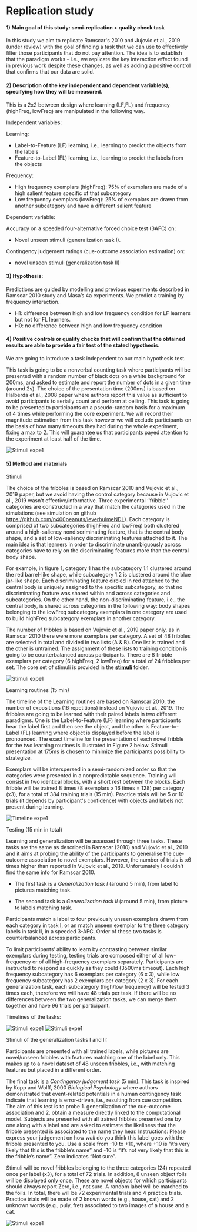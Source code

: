 # Replication study

#### 1)	Main goal of this study: semi-replication + quality check task ####

In this study we aim to replicate Ramscar's 2010 and Jujovic et al., 2019 (under review) with the goal of finding a task
that we can use to effectively filter those participants that do not pay attention. 
The idea is to establish that the paradigm works - i.e., we replicate the key interaction effect found in previous work
despite these changes, as well as adding a positive control that confirms that our data are solid.

#### 2)	Description of the key independent and dependent variable(s), specifying how they will be measured. ####
This is a 2x2 between design where learning (LF,FL) and frequency (highFreq, lowFreq) are manipulated in the following way.

Independent variables: 

Learning:
-	Label-to-Feature (LF) learning, i.e., learning to predict the objects from the labels
-	Feature-to-Label (FL) learning, i.e., learning to predict the labels from the objects

Frequency:
-	High frequency exemplars (highFreq): 75% of exemplars are made of a high salient feature specific of that subcategory
-	Low frequency exemplars (lowFreq): 25% of exemplars are drawn from another subcategory and have a different salient feature

Dependent variable: 

Accuracy on a speeded four-alternative forced choice test (3AFC) on:
-	Novel unseen stimuli (generalization task I).

Contingency judgement ratings (cue-outcome association estimation) on:
-	novel unseen stimuli (generalization task II)

#### 3)	Hypothesis: ####
Predictions are guided by modelling and previous experiments described in Ramscar 2010 study and Masa’s 4a experiments. 
We predict a training by frequency interaction.

-	H1: difference between high and low frequency condition for LF learners but not for FL learners.
-	H0: no difference between high and low frequency condition

#### 4)	Positive controls or quality checks  that will confirm that the obtained results are able to provide a fair test of the stated hypothesis. ####

We are going to introduce a task independent to our main hypothesis test. 

This task is going to be a nonverbal counting task where participants will be presented with a random number of black dots on a white background for 200ms, and asked to estimate and report the number of dots in a given time (around 2s). 
The choice of the presentation time (200ms) is based on Halberda et al., 2008 paper where authors report this value as sufficient to avoid participants to serially count and perform at ceiling. 
This task is going to be presented to participants on a pseudo-random basis for a maximum of 4 times while performing the core experiment. 
We will record their magnitude estimation from this task however we will exclude participants on the basis of how many timeouts they had during the whole experiment, fixing a max to 2. 
This will guarantee us that participants payed attention to the experiment at least half of the time.

![Stimuli expe1](script/testing/magnitudeEstimation.png)


#### 5)	Method and materials #### 

Stimuli

The choice of the fribbles is based on Ramscar 2010 and Vujovic et al., 2019 paper, but we avoid having the control category because in Vujovic et al., 2019 wasn't effective/informative.
Three experimental ‘‘fribble’’ categories are constructed in a way that match the
categories used in the simulations (see simulation on github https://github.com/n400peanuts/leverhulmeNDL). Each category is comprised of two subcategories (highFreq and lowFreq) both clustered around a high-saliency nondiscriminating feature, that is the central body shape, and a set of low-saliency discriminating features attached to it. The main idea is that learners in order to discriminate unambiguously across categories have to rely on the discriminating features more than the central body shape. 

For example, in figure 1, category 1 has the subcategory 1.1 clustered around the red barrel-like shape, while subcategory 1.2 is clustered around the blue jar-like shape. 
Each discriminating feature circled in red attached to the central body is uniquely assigned to the specific subcategory, so that no discriminating feature was shared within and across categories and subcategories. On the other hand, the non-discriminating feature, i.e., the central body, is shared across categories in the following way: body shapes belonging to the lowFreq subcategory exemplars in one category are used to build highFreq subcategory exemplars in another category. 

The number of fribbles is based on Vujovic et al., 2019 paper only, as in Ramscar 2010 there were more exemplars per category. 
A set of 48 fribbles are selected in total and divided in two lists (A & B).
One list is trained and the other is untrained.
The assignment of these lists to training condition is going to be counterbalanced across participants. 
There are 8 fribble exemplars per category (6 highFreq, 2 lowFreq) for a total of 24 fribbles per set.
The core set of stimuli is provided in the **[stimuli](https://github.com/n400peanuts/leverhulmeNDL/tree/master/exp1/stimuli)** folder.

![Stimuli expe1](stimuli/stimuliReplication.png)

Learning routines (15 min)

The timeline of the Learning routines are based on Ramscar 2010, the number of expositions (16 repetitions) instead on Vujovic et al., 2019. The fribbles are going to be learned with their paired labels in two different paradigms. 
One is the Label-to-Feature (LF) learning where participants hear the label first and then see the object, and the other is Feature-to-Label (FL) learning where object is displayed before the label is pronounced. 
The exact timeline for the presentation of each novel fribble for the two learning routines is illustrated in Figure 2 below.
Stimuli presentation at 175ms is chosen to minimize the participants possibility to strategize. 

Exemplars will be interspersed in a semi-randomized order so that the categories were presented in a nonpredictable sequence.
Training will consist in two identical blocks, with a short rest between the blocks.
Each fribble will be trained 8 times (8 exemplars x 16 times = 128) per category (x3), for a total of 384 training trials (15 min).
Practice trials will be 5 or 10 trials (it depends by participant's confidence) with objects and labels not present during learning.

![Timeline expe1](script/learningRoutines/timelineLearning.png)


Testing (15 min in total)

Learning and generalization will be assessed through three tasks.
These tasks are the same as described in Ramscar (2010) and Vujovic et al., 2019 and it aims at probing the ability of the participants to generalise the cue-outcome association to novel exemplars. 
However, the number of trials is x6 times higher than reported in Vujovic et al., 2019. 
Unfortunately I couldn't find the same info for Ramscar 2010.


- The first task is a *Generalization task I* (around 5 min), from label to pictures matching task.

- The second task is a *Generalization task II* (around 5 min), from picture to labels matching task.

Participants match a label to four previously unseen exemplars drawn from each category in task I, or an match unseen exemplar to the three category labels in task II, in a speeded 3-AFC.
Order of these two tasks is counterbalanced across participants.

To limit participants’ ability to learn by contrasting between similar exemplars during testing, testing trials are composed either of all low-frequency or of all high-frequency exemplars separately. 
Participants are instructed to respond as quickly as they could (3500ms timeout). 
Each high frequency subcategory has 6 exemplars per category (6 x 3), while low frequency subcategory has 2 exemplars per category (2 x 3). 
For each generalization task, each subcategory (high/low frequency) will be tested 3 times each, therefore we will have 48 trials per task. 
If there will be no differences between the two generalization tasks, we can merge them together and have 96 trials per participant.

Timelines of the tasks:

![Stimuli expe1](script/testing/generalization_HF.png)
![Stimuli expe1](script/testing/generalization_LF.png)

Stimuli of the generalization tasks I and II:

Participants are presented with all trained labels, while pictures are novel/unseen fribbles with features matching one of the label only.
This makes up to a novel dataset of 48 unseen fribbles, i.e., with matching features but placed in a different order.

The final task is a *Contingency judgement task* (5 min). This task is inspired by Kopp and Wolff, 2000 *Biological Psychology* where authors demonstrated that event-related potentials in a human contingency task
indicate that learning is error-driven, i.e., resulting from cue competition.
The aim of this test is to probe 1. generalization of the cue-outcome association and 2. obtain a measure directly linked to the computational model. 
Subjects are presented with all trained fribbles presented one by one along with a label and are asked to estimate the likeliness that the fribble presented is associated to the name they hear. 
Instructions: Please express your judgement on how *well* do you think this label goes with the fribble presented to you. 
Use a scale from -10 to +10, where +10 is “it’s very likely that this is the fribble’s name” and -10 is “it’s not very likely that this is the fribble’s name”. 
Zero indicates “Not sure”. 

Stimuli will be novel fribbles belonging to the three categories (24) repeated once per label (x3), for a total of 72 trials. 
In addition, 8 unseen object foils will be displayed only once. 
These are novel objects for which participants should always report Zero, i.e., not sure.
A random label will be matched to the foils. 
In total, there will be 72 experimental trials and 4 practice trials. 
Practice trials will be made of 2 known words (e.g., house, cat) and 2 unknown words (e.g., puly, fret) associated to two images of a house and a cat. 


![Stimuli expe1](script/testing/contingencyJudgement.png)



